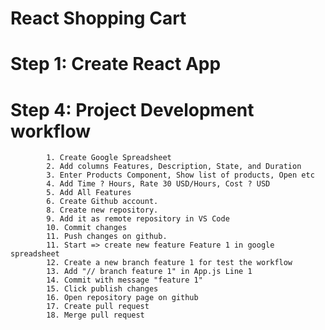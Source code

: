 # React Shopping Cart

# Step 1: Create React App

# Step 4: Project Development workflow

            1. Create Google Spreadsheet
            2. Add columns Features, Description, State, and Duration
            3. Enter Products Component, Show list of products, Open etc
            4. Add Time ? Hours, Rate 30 USD/Hours, Cost ? USD
            5. Add All Features
            6. Create Github account.
            8. Create new repository.
            9. Add it as remote repository in VS Code
            10. Commit changes
            11. Push changes on github.
            11. Start => create new feature Feature 1 in google spreadsheet
            12. Create a new branch feature 1 for test the workflow
            13. Add "// branch feature 1" in App.js Line 1
            14. Commit with message "feature 1"
            15. Click publish changes
            16. Open repository page on github
            17. Create pull request
            18. Merge pull request
